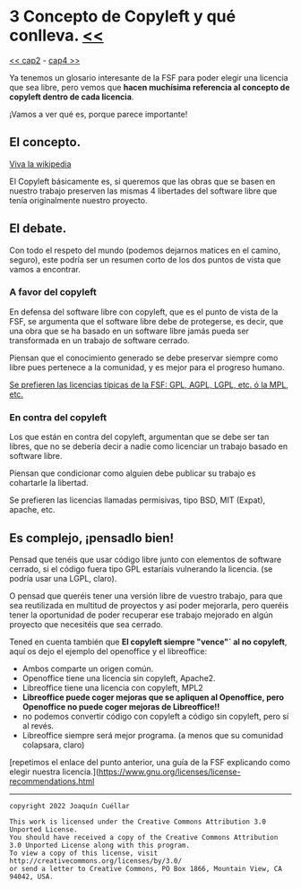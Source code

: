 # 3 Concepto de Copyleft y qué conlleva. [<<](../README.md)
[<< cap2](./capitulo2.md) - [cap4 >>](./capitulo4.md)

Ya tenemos un glosario interesante de la FSF para poder elegir una licencia que sea libre, pero vemos que **hacen muchísima referencia al concepto de copyleft dentro de cada licencia**.

¡Vamos a ver qué es, porque parece importante!


## El concepto.

[Viva la wikipedia](https://es.wikipedia.org/wiki/Copyleft)

El Copyleft básicamente es, si queremos que las obras que se basen en nuestro trabajo preserven las mismas 4 libertades del software libre que tenía originalmente nuestro proyecto.

## El debate.

Con todo el respeto del mundo (podemos dejarnos matices en el camino, seguro), este podría ser un resumen corto de los dos puntos de vista que vamos a encontrar.

### A favor del copyleft

En defensa del software libre con copyleft, que es el punto de vista de la FSF, se argumenta que el software libre debe de protegerse, es decir, que una obra que se ha basado en un software libre jamás pueda ser transformada en un trabajo de software cerrado.

Piensan que el conocimiento generado se debe preservar siempre como libre pues pertenece a la comunidad, y es mejor para el progreso humano.

[Se prefieren las licencias típicas de la FSF: GPL, AGPL, LGPL, etc. ó la MPL, etc.](https://www.gnu.org/licenses/copyleft.es.html)

### En contra del copyleft

Los que están en contra del copyleft, argumentan que se debe ser tan libres, que no se debería decir a nadie como licenciar un trabajo basado en software libre.

Piensan que condicionar como alguien debe publicar su trabajo es cohartarle la libertad.

Se prefieren las licencias llamadas permisivas, tipo BSD, MIT (Expat), apache, etc.

## Es complejo, ¡pensadlo bien!

Pensad que tenéis que usar código libre junto con elementos de software cerrado, si el código fuera tipo GPL estaríais vulnerando la licencia. (se podría usar una LGPL, claro).

O pensad que queréis tener una versión libre de vuestro trabajo, para que sea reutilizada en multitud de proyectos y así poder mejorarla, pero queréis tener la oportunidad de poder recuperar ese trabajo mejorado en algún proyecto que necesitéis que sea cerrado.

Tened en cuenta también que **El copyleft siempre "vence"` al no copyleft**, aquí os dejo el ejemplo del openoffice y el libreoffice:

+ Ambos comparte un origen común.
+ Openoffice tiene una licencia sin copyleft, Apache2.
+ Libreoffice tiene una licencia con copyleft, MPL2
+ **Libreoffice puede coger mejoras que se apliquen al Openoffice, pero Openoffice no puede coger mejoras de Libreoffice!!**
+ no podemos convertir código con copyleft a código sin copyleft, pero sí al revés.
+ Libreoffice siempre será mejor programa. (a menos que su comunidad colapsara, claro)

[repetimos el enlace del punto anterior, una guía de la FSF explicando como elegir nuestra licencia.](https://www.gnu.org/licenses/license-recommendations.html

***

```
copyright 2022 Joaquín Cuéllar

This work is licensed under the Creative Commons Attribution 3.0 Unported License. 
You should have received a copy of the Creative Commons Attribution 3.0 Unported License along with this program.
To view a copy of this license, visit http://creativecommons.org/licenses/by/3.0/
or send a letter to Creative Commons, PO Box 1866, Mountain View, CA 94042, USA.
```

